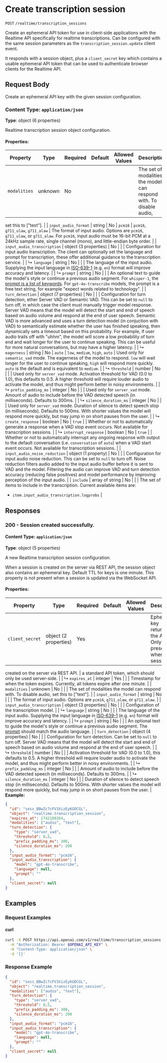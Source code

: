 # Create transcription session

`POST` `/realtime/transcription_sessions`

Create an ephemeral API token for use in client-side applications with the
Realtime API specifically for realtime transcriptions. 
Can be configured with the same session parameters as the `transcription_session.update` client event.

It responds with a session object, plus a `client_secret` key which contains
a usable ephemeral API token that can be used to authenticate browser clients
for the Realtime API.


## Request Body

Create an ephemeral API key with the given session configuration.

### Content Type: `application/json`

**Type**: object (6 properties)

Realtime transcription session object configuration.

#### Properties:

| Property | Type | Required | Default | Allowed Values | Description |
| -------- | ---- | -------- | ------- | -------------- | ----------- |
| `modalities` | unknown | No |  |  | The set of modalities the model can respond with. To disable audio,
set this to ["text"].
 |
| `input_audio_format` | string | No | `pcm16` | `pcm16`, `g711_ulaw`, `g711_alaw` | The format of input audio. Options are `pcm16`, `g711_ulaw`, or `g711_alaw`.
For `pcm16`, input audio must be 16-bit PCM at a 24kHz sample rate, 
single channel (mono), and little-endian byte order.
 |
| `input_audio_transcription` | object (3 properties) | No |  |  | Configuration for input audio transcription. The client can optionally set the language and prompt for transcription, these offer additional guidance to the transcription service.
 |
|   ↳ `language` | string | No |  |  | The language of the input audio. Supplying the input language in
[ISO-639-1](https://en.wikipedia.org/wiki/List_of_ISO_639-1_codes) (e.g. `en`) format
will improve accuracy and latency.
 |
|   ↳ `prompt` | string | No |  |  | An optional text to guide the model's style or continue a previous audio
segment.
For `whisper-1`, the [prompt is a list of keywords](/docs/guides/speech-to-text#prompting).
For `gpt-4o-transcribe` models, the prompt is a free text string, for example "expect words related to technology".
 |
| `turn_detection` | object (7 properties) | No |  |  | Configuration for turn detection, ether Server VAD or Semantic VAD. This can be set to `null` to turn off, in which case the client must manually trigger model response.
Server VAD means that the model will detect the start and end of speech based on audio volume and respond at the end of user speech.
Semantic VAD is more advanced and uses a turn detection model (in conjuction with VAD) to semantically estimate whether the user has finished speaking, then dynamically sets a timeout based on this probability. For example, if user audio trails off with "uhhm", the model will score a low probability of turn end and wait longer for the user to continue speaking. This can be useful for more natural conversations, but may have a higher latency.
 |
|   ↳ `eagerness` | string | No | `auto` | `low`, `medium`, `high`, `auto` | Used only for `semantic_vad` mode. The eagerness of the model to respond. `low` will wait longer for the user to continue speaking, `high` will respond more quickly. `auto` is the default and is equivalent to `medium`.
 |
|   ↳ `threshold` | number | No |  |  | Used only for `server_vad` mode. Activation threshold for VAD (0.0 to 1.0), this defaults to 0.5. A 
higher threshold will require louder audio to activate the model, and 
thus might perform better in noisy environments.
 |
|   ↳ `prefix_padding_ms` | integer | No |  |  | Used only for `server_vad` mode. Amount of audio to include before the VAD detected speech (in 
milliseconds). Defaults to 300ms.
 |
|   ↳ `silence_duration_ms` | integer | No |  |  | Used only for `server_vad` mode. Duration of silence to detect speech stop (in milliseconds). Defaults 
to 500ms. With shorter values the model will respond more quickly, 
but may jump in on short pauses from the user.
 |
|   ↳ `create_response` | boolean | No | `true` |  | Whether or not to automatically generate a response when a VAD stop event occurs. Not available for transcription sessions.
 |
|   ↳ `interrupt_response` | boolean | No | `true` |  | Whether or not to automatically interrupt any ongoing response with output to the default
conversation (i.e. `conversation` of `auto`) when a VAD start event occurs. Not available for transcription sessions.
 |
| `input_audio_noise_reduction` | object (1 property) | No |  |  | Configuration for input audio noise reduction. This can be set to `null` to turn off.
Noise reduction filters audio added to the input audio buffer before it is sent to VAD and the model.
Filtering the audio can improve VAD and turn detection accuracy (reducing false positives) and model performance by improving perception of the input audio.
 |
| `include` | array of string | No |  |  | The set of items to include in the transcription. Current available items are:
- `item.input_audio_transcription.logprobs`
 |
## Responses

### 200 - Session created successfully.

#### Content Type: `application/json`

**Type**: object (5 properties)

A new Realtime transcription session configuration.

When a session is created on the server via REST API, the session object
also contains an ephemeral key. Default TTL for keys is one minute. This 
property is not present when a session is updated via the WebSocket API.


#### Properties:

| Property | Type | Required | Default | Allowed Values | Description |
| -------- | ---- | -------- | ------- | -------------- | ----------- |
| `client_secret` | object (2 properties) | Yes |  |  | Ephemeral key returned by the API. Only present when the session is
created on the server via REST API.
 |
a standard API token, which should only be used server-side.
 |
|   ↳ `expires_at` | integer | Yes |  |  | Timestamp for when the token expires. Currently, all tokens expire
after one minute.
 |
| `modalities` | unknown | No |  |  | The set of modalities the model can respond with. To disable audio,
set this to ["text"].
 |
| `input_audio_format` | string | No |  |  | The format of input audio. Options are `pcm16`, `g711_ulaw`, or `g711_alaw`.
 |
| `input_audio_transcription` | object (3 properties) | No |  |  | Configuration of the transcription model.
 |
|   ↳ `language` | string | No |  |  | The language of the input audio. Supplying the input language in
[ISO-639-1](https://en.wikipedia.org/wiki/List_of_ISO_639-1_codes) (e.g. `en`) format
will improve accuracy and latency.
 |
|   ↳ `prompt` | string | No |  |  | An optional text to guide the model's style or continue a previous audio
segment. The [prompt](/docs/guides/speech-to-text#prompting) should match
the audio language.
 |
| `turn_detection` | object (4 properties) | No |  |  | Configuration for turn detection. Can be set to `null` to turn off. Server 
VAD means that the model will detect the start and end of speech based on 
audio volume and respond at the end of user speech.
 |
|   ↳ `threshold` | number | No |  |  | Activation threshold for VAD (0.0 to 1.0), this defaults to 0.5. A 
higher threshold will require louder audio to activate the model, and 
thus might perform better in noisy environments.
 |
|   ↳ `prefix_padding_ms` | integer | No |  |  | Amount of audio to include before the VAD detected speech (in 
milliseconds). Defaults to 300ms.
 |
|   ↳ `silence_duration_ms` | integer | No |  |  | Duration of silence to detect speech stop (in milliseconds). Defaults 
to 500ms. With shorter values the model will respond more quickly, 
but may jump in on short pauses from the user.
 |
**Example:**

```json
{
  "id": "sess_BBwZc7cFV3XizEyKGDCGL",
  "object": "realtime.transcription_session",
  "expires_at": 1742188264,
  "modalities": ["audio", "text"],
  "turn_detection": {
    "type": "server_vad",
    "threshold": 0.5,
    "prefix_padding_ms": 300,
    "silence_duration_ms": 200
  },
  "input_audio_format": "pcm16",
  "input_audio_transcription": {
    "model": "gpt-4o-transcribe",
    "language": null,
    "prompt": ""
  },
  "client_secret": null
}

```

## Examples

### Request Examples

#### curl
```bash
curl -X POST https://api.openai.com/v1/realtime/transcription_sessions \
  -H "Authorization: Bearer $OPENAI_API_KEY" \
  -H "Content-Type: application/json" \
  -d '{}'

```

### Response Example

```json
{
  "id": "sess_BBwZc7cFV3XizEyKGDCGL",
  "object": "realtime.transcription_session",
  "modalities": ["audio", "text"],
  "turn_detection": {
    "type": "server_vad",
    "threshold": 0.5,
    "prefix_padding_ms": 300,
    "silence_duration_ms": 200
  },
  "input_audio_format": "pcm16",
  "input_audio_transcription": {
    "model": "gpt-4o-transcribe",
    "language": null,
    "prompt": ""
  },
  "client_secret": null
}

```

